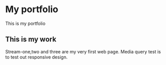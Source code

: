 # My portfolio
This is my portfolio

## This is my work
Stream-one,two and three are my very first web page. Media query test is to test out responsive design.
